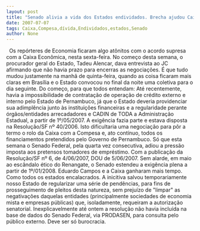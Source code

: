 ```yaml
---
layout: post
title: "Senado alivia a vida dos Estados endividados. Brecha ajudou Caixa e Compesa"
date: 2007-07-07
tags: Caixa,Compesa,dívida,Endividados,estados,Senado
author: None
---
```

&nbsp;
Os rep&oacute;rteres de Economia ficaram algo at&ocirc;nitos com o acordo supresa com a Caixa Econ&ocirc;mica, nesta sexta-feira.
No come&ccedil;o desta semana, o procurador geral do Estado, Tadeu Alencar, dava entrevista ao JC afirmando que n&atilde;o havia prazo para encerras as negocia&ccedil;&otilde;es.
&Eacute; que tudo mudou justamente na manh&atilde; de quinta-feira, quando as coisa ficaram mais claras em Bras&iacute;lia e o Estado convocou no final da noite uma coletiva para o dia seguinte.
Do come&ccedil;o, para que todos entendam:
At&eacute; recentemente, havia a impossibilidade de contrata&ccedil;&atilde;o de opera&ccedil;&atilde;o de cr&eacute;dito externo e interno pelo Estado de Pernambuco, j&aacute; que o Estado deveria providenciar sua adimpl&ecirc;ncia junto &agrave;s institui&ccedil;&otilde;es financeiras e a regularidade perante &oacute;rg&atilde;os/entidades arrecadadores e CADIN de TODA a Administra&ccedil;&atilde;o Estadual, a partir de 1&ordm;/05/2007.
A exig&ecirc;ncia fazia parte e estava disposta na Resolu&ccedil;&atilde;o/SF n&ordm; 40/2006. Isto dificultaria uma negocia&ccedil;&atilde;o para p&ocirc;r a termo o rolo da Caixa com a Compesa e, ato cont&iacute;nuo, todos os financiamentos pretendidos pelo Governo de Pernambuco. 
S&oacute; que esta semana o Senado Federal, pela quarta vez consecutiva, adiou a press&atilde;o imposta aos pretensos tomadores de empr&eacute;stimo. Com a publica&ccedil;&atilde;o da Resolu&ccedil;&atilde;o/SF n&ordm; 6, de 4/06/2007, DOU de 5/06/2007. 
Sem alarde, em maio ao esc&acirc;ndalo &eacute;tico do Renangate, o Senado estendeu a exig&ecirc;ncia plena a partir de 1&ordm;/01/2008. Eduardo Campos e a Caixa ganharam mais tempo. Como todos os estados encalacrados.
A inicitiva salvou temporariamente nosso Estado de regularizar uma s&eacute;rie de pend&ecirc;ncias, para fins de prosseguimento de pleitos desta natureza, sem preju&iacute;zo de &quot;limpar&quot; as negativa&ccedil;&otilde;es daquelas entidades (principalmente sociedades de economia mista e empresas p&uacute;blicas) que, isoladamente, requeiram a autoriza&ccedil;&atilde;o senatorial.
Inexplicavelmente at&eacute; ontem a resolu&ccedil;&atilde;o n&atilde;o havia inclu&iacute;da na base de dados do Senado Federal, via PRODASEN, para consulta pelo p&uacute;blico externo. Deve ser s&oacute; burocracia. 